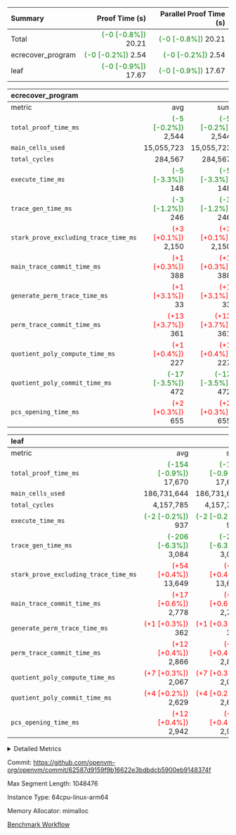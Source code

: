 | Summary | Proof Time (s) | Parallel Proof Time (s) |
|:---|---:|---:|
| Total | <span style='color: green'>(-0 [-0.8%])</span> 20.21 | <span style='color: green'>(-0 [-0.8%])</span> 20.21 |
| ecrecover_program | <span style='color: green'>(-0 [-0.2%])</span> 2.54 | <span style='color: green'>(-0 [-0.2%])</span> 2.54 |
| leaf | <span style='color: green'>(-0 [-0.9%])</span> 17.67 | <span style='color: green'>(-0 [-0.9%])</span> 17.67 |


| ecrecover_program |||||
|:---|---:|---:|---:|---:|
|metric|avg|sum|max|min|
| `total_proof_time_ms ` | <span style='color: green'>(-5 [-0.2%])</span> 2,544 | <span style='color: green'>(-5 [-0.2%])</span> 2,544 | <span style='color: green'>(-5 [-0.2%])</span> 2,544 | <span style='color: green'>(-5 [-0.2%])</span> 2,544 |
| `main_cells_used     ` |  15,055,723 |  15,055,723 |  15,055,723 |  15,055,723 |
| `total_cycles        ` |  284,567 |  284,567 |  284,567 |  284,567 |
| `execute_time_ms     ` | <span style='color: green'>(-5 [-3.3%])</span> 148 | <span style='color: green'>(-5 [-3.3%])</span> 148 | <span style='color: green'>(-5 [-3.3%])</span> 148 | <span style='color: green'>(-5 [-3.3%])</span> 148 |
| `trace_gen_time_ms   ` | <span style='color: green'>(-3 [-1.2%])</span> 246 | <span style='color: green'>(-3 [-1.2%])</span> 246 | <span style='color: green'>(-3 [-1.2%])</span> 246 | <span style='color: green'>(-3 [-1.2%])</span> 246 |
| `stark_prove_excluding_trace_time_ms` | <span style='color: red'>(+3 [+0.1%])</span> 2,150 | <span style='color: red'>(+3 [+0.1%])</span> 2,150 | <span style='color: red'>(+3 [+0.1%])</span> 2,150 | <span style='color: red'>(+3 [+0.1%])</span> 2,150 |
| `main_trace_commit_time_ms` | <span style='color: red'>(+1 [+0.3%])</span> 388 | <span style='color: red'>(+1 [+0.3%])</span> 388 | <span style='color: red'>(+1 [+0.3%])</span> 388 | <span style='color: red'>(+1 [+0.3%])</span> 388 |
| `generate_perm_trace_time_ms` | <span style='color: red'>(+1 [+3.1%])</span> 33 | <span style='color: red'>(+1 [+3.1%])</span> 33 | <span style='color: red'>(+1 [+3.1%])</span> 33 | <span style='color: red'>(+1 [+3.1%])</span> 33 |
| `perm_trace_commit_time_ms` | <span style='color: red'>(+13 [+3.7%])</span> 361 | <span style='color: red'>(+13 [+3.7%])</span> 361 | <span style='color: red'>(+13 [+3.7%])</span> 361 | <span style='color: red'>(+13 [+3.7%])</span> 361 |
| `quotient_poly_compute_time_ms` | <span style='color: red'>(+1 [+0.4%])</span> 227 | <span style='color: red'>(+1 [+0.4%])</span> 227 | <span style='color: red'>(+1 [+0.4%])</span> 227 | <span style='color: red'>(+1 [+0.4%])</span> 227 |
| `quotient_poly_commit_time_ms` | <span style='color: green'>(-17 [-3.5%])</span> 472 | <span style='color: green'>(-17 [-3.5%])</span> 472 | <span style='color: green'>(-17 [-3.5%])</span> 472 | <span style='color: green'>(-17 [-3.5%])</span> 472 |
| `pcs_opening_time_ms ` | <span style='color: red'>(+2 [+0.3%])</span> 655 | <span style='color: red'>(+2 [+0.3%])</span> 655 | <span style='color: red'>(+2 [+0.3%])</span> 655 | <span style='color: red'>(+2 [+0.3%])</span> 655 |

| leaf |||||
|:---|---:|---:|---:|---:|
|metric|avg|sum|max|min|
| `total_proof_time_ms ` | <span style='color: green'>(-154 [-0.9%])</span> 17,670 | <span style='color: green'>(-154 [-0.9%])</span> 17,670 | <span style='color: green'>(-154 [-0.9%])</span> 17,670 | <span style='color: green'>(-154 [-0.9%])</span> 17,670 |
| `main_cells_used     ` |  186,731,644 |  186,731,644 |  186,731,644 |  186,731,644 |
| `total_cycles        ` |  4,157,785 |  4,157,785 |  4,157,785 |  4,157,785 |
| `execute_time_ms     ` | <span style='color: green'>(-2 [-0.2%])</span> 937 | <span style='color: green'>(-2 [-0.2%])</span> 937 | <span style='color: green'>(-2 [-0.2%])</span> 937 | <span style='color: green'>(-2 [-0.2%])</span> 937 |
| `trace_gen_time_ms   ` | <span style='color: green'>(-206 [-6.3%])</span> 3,084 | <span style='color: green'>(-206 [-6.3%])</span> 3,084 | <span style='color: green'>(-206 [-6.3%])</span> 3,084 | <span style='color: green'>(-206 [-6.3%])</span> 3,084 |
| `stark_prove_excluding_trace_time_ms` | <span style='color: red'>(+54 [+0.4%])</span> 13,649 | <span style='color: red'>(+54 [+0.4%])</span> 13,649 | <span style='color: red'>(+54 [+0.4%])</span> 13,649 | <span style='color: red'>(+54 [+0.4%])</span> 13,649 |
| `main_trace_commit_time_ms` | <span style='color: red'>(+17 [+0.6%])</span> 2,778 | <span style='color: red'>(+17 [+0.6%])</span> 2,778 | <span style='color: red'>(+17 [+0.6%])</span> 2,778 | <span style='color: red'>(+17 [+0.6%])</span> 2,778 |
| `generate_perm_trace_time_ms` | <span style='color: red'>(+1 [+0.3%])</span> 362 | <span style='color: red'>(+1 [+0.3%])</span> 362 | <span style='color: red'>(+1 [+0.3%])</span> 362 | <span style='color: red'>(+1 [+0.3%])</span> 362 |
| `perm_trace_commit_time_ms` | <span style='color: red'>(+12 [+0.4%])</span> 2,866 | <span style='color: red'>(+12 [+0.4%])</span> 2,866 | <span style='color: red'>(+12 [+0.4%])</span> 2,866 | <span style='color: red'>(+12 [+0.4%])</span> 2,866 |
| `quotient_poly_compute_time_ms` | <span style='color: red'>(+7 [+0.3%])</span> 2,067 | <span style='color: red'>(+7 [+0.3%])</span> 2,067 | <span style='color: red'>(+7 [+0.3%])</span> 2,067 | <span style='color: red'>(+7 [+0.3%])</span> 2,067 |
| `quotient_poly_commit_time_ms` | <span style='color: red'>(+4 [+0.2%])</span> 2,629 | <span style='color: red'>(+4 [+0.2%])</span> 2,629 | <span style='color: red'>(+4 [+0.2%])</span> 2,629 | <span style='color: red'>(+4 [+0.2%])</span> 2,629 |
| `pcs_opening_time_ms ` | <span style='color: red'>(+12 [+0.4%])</span> 2,942 | <span style='color: red'>(+12 [+0.4%])</span> 2,942 | <span style='color: red'>(+12 [+0.4%])</span> 2,942 | <span style='color: red'>(+12 [+0.4%])</span> 2,942 |



<details>
<summary>Detailed Metrics</summary>

| group | num_segments | keygen_time_ms | commit_exe_time_ms |
| --- | --- | --- | --- |
| ecrecover_program | 1 | 1,151 | 11 | 

| group | air_name | quotient_deg | interactions | constraints |
| --- | --- | --- | --- | --- |
| ecrecover_program | AccessAdapterAir<16> | 4 | 5 | 11 | 
| ecrecover_program | AccessAdapterAir<2> | 4 | 5 | 11 | 
| ecrecover_program | AccessAdapterAir<32> | 4 | 5 | 11 | 
| ecrecover_program | AccessAdapterAir<4> | 4 | 5 | 11 | 
| ecrecover_program | AccessAdapterAir<64> | 4 | 5 | 11 | 
| ecrecover_program | AccessAdapterAir<8> | 4 | 5 | 11 | 
| ecrecover_program | BitwiseOperationLookupAir<8> | 2 | 2 | 4 | 
| ecrecover_program | KeccakVmAir | 4 | 321 | 4,380 | 
| ecrecover_program | MemoryMerkleAir<8> | 4 | 4 | 38 | 
| ecrecover_program | PersistentBoundaryAir<8> | 4 | 3 | 5 | 
| ecrecover_program | PhantomAir | 4 | 3 | 4 | 
| ecrecover_program | Poseidon2PeripheryAir<BabyBearParameters>, 1> | 2 | 1 | 286 | 
| ecrecover_program | ProgramAir | 1 | 1 | 4 | 
| ecrecover_program | RangeTupleCheckerAir<2> | 1 | 1 | 4 | 
| ecrecover_program | Rv32HintStoreAir | 4 | 19 | 21 | 
| ecrecover_program | VariableRangeCheckerAir | 1 | 1 | 4 | 
| ecrecover_program | VmAirWrapper<Rv32BaseAluAdapterAir, BaseAluCoreAir<4, 8> | 4 | 19 | 30 | 
| ecrecover_program | VmAirWrapper<Rv32BaseAluAdapterAir, LessThanCoreAir<4, 8> | 4 | 17 | 35 | 
| ecrecover_program | VmAirWrapper<Rv32BaseAluAdapterAir, ShiftCoreAir<4, 8> | 4 | 23 | 84 | 
| ecrecover_program | VmAirWrapper<Rv32BranchAdapterAir, BranchEqualCoreAir<4> | 4 | 11 | 17 | 
| ecrecover_program | VmAirWrapper<Rv32BranchAdapterAir, BranchLessThanCoreAir<4, 8> | 4 | 13 | 32 | 
| ecrecover_program | VmAirWrapper<Rv32CondRdWriteAdapterAir, Rv32JalLuiCoreAir> | 4 | 10 | 15 | 
| ecrecover_program | VmAirWrapper<Rv32IsEqualModAdapterAir<2, 1, 32, 32>, ModularIsEqualCoreAir<32, 4, 8> | 4 | 25 | 217 | 
| ecrecover_program | VmAirWrapper<Rv32JalrAdapterAir, Rv32JalrCoreAir> | 4 | 16 | 16 | 
| ecrecover_program | VmAirWrapper<Rv32LoadStoreAdapterAir, LoadSignExtendCoreAir<4, 8> | 4 | 18 | 21 | 
| ecrecover_program | VmAirWrapper<Rv32LoadStoreAdapterAir, LoadStoreCoreAir<4> | 4 | 17 | 27 | 
| ecrecover_program | VmAirWrapper<Rv32MultAdapterAir, DivRemCoreAir<4, 8> | 4 | 25 | 72 | 
| ecrecover_program | VmAirWrapper<Rv32MultAdapterAir, MulHCoreAir<4, 8> | 4 | 24 | 23 | 
| ecrecover_program | VmAirWrapper<Rv32MultAdapterAir, MultiplicationCoreAir<4, 8> | 4 | 19 | 13 | 
| ecrecover_program | VmAirWrapper<Rv32RdWriteAdapterAir, Rv32AuipcCoreAir> | 4 | 11 | 12 | 
| ecrecover_program | VmAirWrapper<Rv32VecHeapAdapterAir<1, 2, 2, 32, 32>, FieldExpressionCoreAir> | 4 | 411 | 378 | 
| ecrecover_program | VmAirWrapper<Rv32VecHeapAdapterAir<2, 1, 1, 32, 32>, FieldExpressionCoreAir> | 4 | 156 | 150 | 
| ecrecover_program | VmAirWrapper<Rv32VecHeapAdapterAir<2, 2, 2, 32, 32>, FieldExpressionCoreAir> | 4 | 422 | 351 | 
| ecrecover_program | VmConnectorAir | 4 | 3 | 8 | 
| leaf | AccessAdapterAir<2> | 4 | 5 | 11 | 
| leaf | AccessAdapterAir<4> | 4 | 5 | 11 | 
| leaf | AccessAdapterAir<8> | 4 | 5 | 11 | 
| leaf | FriReducedOpeningAir | 4 | 31 | 52 | 
| leaf | NativePoseidon2Air<BabyBearParameters>, 1> | 4 | 176 | 555 | 
| leaf | PhantomAir | 4 | 3 | 4 | 
| leaf | ProgramAir | 1 | 1 | 4 | 
| leaf | VariableRangeCheckerAir | 1 | 1 | 4 | 
| leaf | VmAirWrapper<AluNativeAdapterAir, FieldArithmeticCoreAir> | 4 | 15 | 23 | 
| leaf | VmAirWrapper<BranchNativeAdapterAir, BranchEqualCoreAir<1> | 4 | 11 | 22 | 
| leaf | VmAirWrapper<JalNativeAdapterAir, JalCoreAir> | 4 | 7 | 6 | 
| leaf | VmAirWrapper<NativeAdapterAir<2, 0>, PublicValuesCoreAir> | 4 | 11 | 23 | 
| leaf | VmAirWrapper<NativeLoadStoreAdapterAir<1>, NativeLoadStoreCoreAir<1> | 4 | 15 | 16 | 
| leaf | VmAirWrapper<NativeLoadStoreAdapterAir<4>, NativeLoadStoreCoreAir<4> | 4 | 15 | 16 | 
| leaf | VmAirWrapper<NativeVectorizedAdapterAir<4>, FieldExtensionCoreAir> | 4 | 15 | 23 | 
| leaf | VmConnectorAir | 4 | 3 | 8 | 
| leaf | VolatileBoundaryAir | 4 | 4 | 16 | 

| group | air_name | idx | rows | prep_cols | perm_cols | main_cols | cells |
| --- | --- | --- | --- | --- | --- | --- | --- |
| leaf | AccessAdapterAir<2> | 0 | 1,048,576 |  | 12 | 11 | 24,117,248 | 
| leaf | AccessAdapterAir<4> | 0 | 524,288 |  | 12 | 13 | 13,107,200 | 
| leaf | AccessAdapterAir<8> | 0 | 512 |  | 12 | 17 | 14,848 | 
| leaf | FriReducedOpeningAir | 0 | 1,048,576 |  | 36 | 25 | 63,963,136 | 
| leaf | NativePoseidon2Air<BabyBearParameters>, 1> | 0 | 131,072 |  | 216 | 399 | 80,609,280 | 
| leaf | PhantomAir | 0 | 32,768 |  | 8 | 6 | 458,752 | 
| leaf | ProgramAir | 0 | 1,048,576 |  | 8 | 10 | 18,874,368 | 
| leaf | VariableRangeCheckerAir | 0 | 262,144 | 2 | 8 | 1 | 2,359,296 | 
| leaf | VmAirWrapper<AluNativeAdapterAir, FieldArithmeticCoreAir> | 0 | 2,097,152 |  | 20 | 29 | 102,760,448 | 
| leaf | VmAirWrapper<BranchNativeAdapterAir, BranchEqualCoreAir<1> | 0 | 1,048,576 |  | 16 | 23 | 40,894,464 | 
| leaf | VmAirWrapper<JalNativeAdapterAir, JalCoreAir> | 0 | 65,536 |  | 12 | 9 | 1,376,256 | 
| leaf | VmAirWrapper<NativeAdapterAir<2, 0>, PublicValuesCoreAir> | 0 | 64 |  | 16 | 23 | 2,496 | 
| leaf | VmAirWrapper<NativeLoadStoreAdapterAir<1>, NativeLoadStoreCoreAir<1> | 0 | 1,048,576 |  | 24 | 22 | 48,234,496 | 
| leaf | VmAirWrapper<NativeLoadStoreAdapterAir<4>, NativeLoadStoreCoreAir<4> | 0 | 131,072 |  | 24 | 31 | 7,208,960 | 
| leaf | VmAirWrapper<NativeVectorizedAdapterAir<4>, FieldExtensionCoreAir> | 0 | 262,144 |  | 20 | 38 | 15,204,352 | 
| leaf | VmConnectorAir | 0 | 2 | 1 | 8 | 4 | 24 | 
| leaf | VolatileBoundaryAir | 0 | 2,097,152 |  | 8 | 11 | 39,845,888 | 

| group | air_name | segment | rows | prep_cols | perm_cols | main_cols | cells |
| --- | --- | --- | --- | --- | --- | --- | --- |
| ecrecover_program | AccessAdapterAir<16> | 0 | 16,384 |  | 12 | 25 | 606,208 | 
| ecrecover_program | AccessAdapterAir<2> | 0 | 256 |  | 12 | 11 | 5,888 | 
| ecrecover_program | AccessAdapterAir<32> | 0 | 8,192 |  | 12 | 41 | 434,176 | 
| ecrecover_program | AccessAdapterAir<4> | 0 | 128 |  | 12 | 13 | 3,200 | 
| ecrecover_program | AccessAdapterAir<8> | 0 | 32,768 |  | 12 | 17 | 950,272 | 
| ecrecover_program | BitwiseOperationLookupAir<8> | 0 | 65,536 | 3 | 8 | 2 | 655,360 | 
| ecrecover_program | KeccakVmAir | 0 | 128 |  | 532 | 3,163 | 472,960 | 
| ecrecover_program | MemoryMerkleAir<8> | 0 | 4,096 |  | 12 | 32 | 180,224 | 
| ecrecover_program | PersistentBoundaryAir<8> | 0 | 4,096 |  | 8 | 20 | 114,688 | 
| ecrecover_program | PhantomAir | 0 | 64 |  | 8 | 6 | 896 | 
| ecrecover_program | Poseidon2PeripheryAir<BabyBearParameters>, 1> | 0 | 4,096 |  | 8 | 300 | 1,261,568 | 
| ecrecover_program | ProgramAir | 0 | 16,384 |  | 8 | 10 | 294,912 | 
| ecrecover_program | RangeTupleCheckerAir<2> | 0 | 524,288 | 2 | 8 | 1 | 4,718,592 | 
| ecrecover_program | Rv32HintStoreAir | 0 | 256 |  | 24 | 32 | 14,336 | 
| ecrecover_program | VariableRangeCheckerAir | 0 | 262,144 | 2 | 8 | 1 | 2,359,296 | 
| ecrecover_program | VmAirWrapper<Rv32BaseAluAdapterAir, BaseAluCoreAir<4, 8> | 0 | 131,072 |  | 28 | 36 | 8,388,608 | 
| ecrecover_program | VmAirWrapper<Rv32BaseAluAdapterAir, LessThanCoreAir<4, 8> | 0 | 2,048 |  | 24 | 37 | 124,928 | 
| ecrecover_program | VmAirWrapper<Rv32BaseAluAdapterAir, ShiftCoreAir<4, 8> | 0 | 16,384 |  | 28 | 53 | 1,327,104 | 
| ecrecover_program | VmAirWrapper<Rv32BranchAdapterAir, BranchEqualCoreAir<4> | 0 | 16,384 |  | 16 | 26 | 688,128 | 
| ecrecover_program | VmAirWrapper<Rv32BranchAdapterAir, BranchLessThanCoreAir<4, 8> | 0 | 32,768 |  | 20 | 32 | 1,703,936 | 
| ecrecover_program | VmAirWrapper<Rv32CondRdWriteAdapterAir, Rv32JalLuiCoreAir> | 0 | 8,192 |  | 16 | 18 | 278,528 | 
| ecrecover_program | VmAirWrapper<Rv32IsEqualModAdapterAir<2, 1, 32, 32>, ModularIsEqualCoreAir<32, 4, 8> | 0 | 4,096 |  | 32 | 166 | 811,008 | 
| ecrecover_program | VmAirWrapper<Rv32JalrAdapterAir, Rv32JalrCoreAir> | 0 | 8,192 |  | 20 | 28 | 393,216 | 
| ecrecover_program | VmAirWrapper<Rv32LoadStoreAdapterAir, LoadSignExtendCoreAir<4, 8> | 0 | 4,096 |  | 28 | 35 | 258,048 | 
| ecrecover_program | VmAirWrapper<Rv32LoadStoreAdapterAir, LoadStoreCoreAir<4> | 0 | 131,072 |  | 28 | 40 | 8,912,896 | 
| ecrecover_program | VmAirWrapper<Rv32MultAdapterAir, MulHCoreAir<4, 8> | 0 | 8 |  | 40 | 39 | 632 | 
| ecrecover_program | VmAirWrapper<Rv32MultAdapterAir, MultiplicationCoreAir<4, 8> | 0 | 4,096 |  | 28 | 31 | 241,664 | 
| ecrecover_program | VmAirWrapper<Rv32RdWriteAdapterAir, Rv32AuipcCoreAir> | 0 | 4,096 |  | 16 | 21 | 151,552 | 
| ecrecover_program | VmAirWrapper<Rv32VecHeapAdapterAir<1, 2, 2, 32, 32>, FieldExpressionCoreAir> | 0 | 2,048 |  | 416 | 543 | 1,964,032 | 
| ecrecover_program | VmAirWrapper<Rv32VecHeapAdapterAir<2, 1, 1, 32, 32>, FieldExpressionCoreAir> | 0 | 32 |  | 160 | 261 | 13,472 | 
| ecrecover_program | VmAirWrapper<Rv32VecHeapAdapterAir<2, 2, 2, 32, 32>, FieldExpressionCoreAir> | 0 | 1,024 |  | 428 | 619 | 1,072,128 | 
| ecrecover_program | VmConnectorAir | 0 | 2 | 1 | 8 | 4 | 24 | 

| group | idx | trace_gen_time_ms | total_proof_time_ms | total_cycles | total_cells | stark_prove_excluding_trace_time_ms | quotient_poly_compute_time_ms | quotient_poly_commit_time_ms | perm_trace_commit_time_ms | pcs_opening_time_ms | main_trace_commit_time_ms | main_cells_used | generate_perm_trace_time_ms | execute_time_ms |
| --- | --- | --- | --- | --- | --- | --- | --- | --- | --- | --- | --- | --- | --- | --- |
| leaf | 0 | 3,084 | 17,670 | 4,157,785 | 459,031,512 | 13,649 | 2,067 | 2,629 | 2,866 | 2,942 | 2,778 | 186,731,644 | 362 | 937 | 

| group | segment | trace_gen_time_ms | total_proof_time_ms | total_cycles | total_cells | stark_prove_excluding_trace_time_ms | quotient_poly_compute_time_ms | quotient_poly_commit_time_ms | perm_trace_commit_time_ms | pcs_opening_time_ms | main_trace_commit_time_ms | main_cells_used | generate_perm_trace_time_ms | execute_time_ms |
| --- | --- | --- | --- | --- | --- | --- | --- | --- | --- | --- | --- | --- | --- | --- |
| ecrecover_program | 0 | 246 | 2,544 | 284,567 | 38,417,467 | 2,150 | 227 | 472 | 361 | 655 | 388 | 15,055,723 | 33 | 148 | 

</details>


Commit: https://github.com/openvm-org/openvm/commit/62587d9159f9b16622e3bdbdcb5900eb9148374f

Max Segment Length: 1048476

Instance Type: 64cpu-linux-arm64

Memory Allocator: mimalloc

[Benchmark Workflow](https://github.com/openvm-org/openvm/actions/runs/13046185940)
